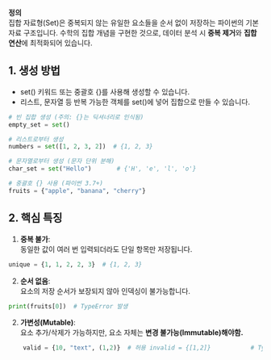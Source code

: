 **정의**  
집합 자료형(Set)은 중복되지 않는 유일한 요소들을 순서 없이 저장하는 파이썬의 기본 자료 구조입니다. 
수학의 집합 개념을 구현한 것으로, 데이터 분석 시 **중복 제거**와 **집합 연산**에 최적화되어 있습니다.

## 1. 생성 방법
- set() 키워드 또는 중괄호 {}를 사용해 생성할 수 있습니다.
- 리스트, 문자열 등 반복 가능한 객체를 set()에 넣어 집합으로 만들 수 있습니다.
```python
# 빈 집합 생성 (주의: {}는 딕셔너리로 인식됨)
empty_set = set()

# 리스트로부터 생성
numbers = set([1, 2, 3, 2])  # {1, 2, 3}

# 문자열로부터 생성 (문자 단위 분해)
char_set = set("Hello")       # {'H', 'e', 'l', 'o'}

# 중괄호 {} 사용 (파이썬 3.7+)
fruits = {"apple", "banana", "cherry"}
```
## 2. 핵심 특징

1. **중복 불가**:  
    동일한 값이 여러 번 입력되더라도 단일 항목만 저장됩니다.
```python
unique = {1, 1, 2, 2, 3}  # {1, 2, 3}
```
2. **순서 없음**:  
    요소의 저장 순서가 보장되지 않아 인덱싱이 불가능합니다.
```python
print(fruits[0])  # TypeError 발생
```
2. **가변성(Mutable)**:  
    요소 추가/삭제가 가능하지만, 요소 자체는 **변경 불가능(Immutable)해야함.**
```python
    valid = {10, "text", (1,2)}  # 허용 invalid = {[1,2]}           # TypeError: unhashable type
```